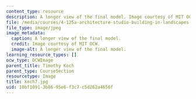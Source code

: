 ```yaml
---
content_type: resource
description: A longer view of the final model. Image courtesy of MIT OCW.
file: /media/courses/4-125a-architecture-studio-building-in-landscapes-fall-2005/10bf10913b8695e6f3c7c5d262a4656f_koch7.jpg
file_type: image/jpeg
image_metadata:
  caption: A longer view of the final model.
  credit: Image courtesy of MIT OCW.
  image-alt: A longer view of the final model.
learning_resource_types: []
ocw_type: OCWImage
parent_title: Timothy Koch
parent_type: CourseSection
resourcetype: Image
title: koch7.jpg
uid: 10bf1091-3b86-95e6-f3c7-c5d262a4656f
---
```

